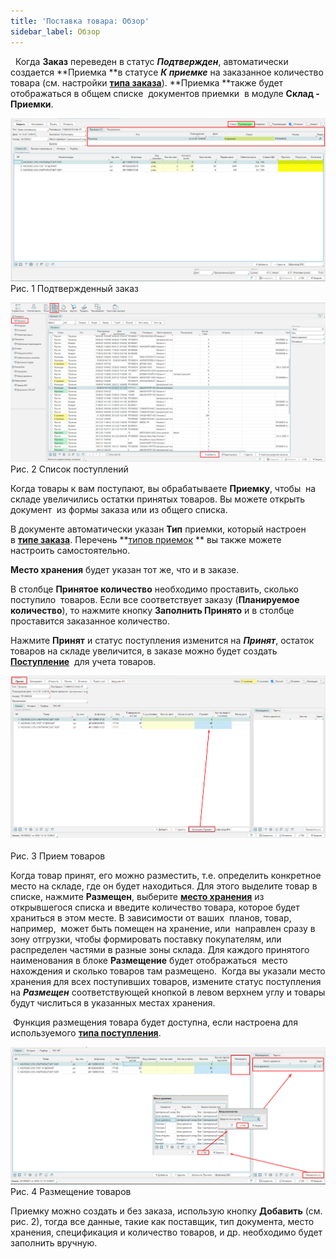 ```yaml
---
title: 'Поставка товара: Обзор'
sidebar_label: Обзор
---
```


  Когда **Заказ** переведен в статус ***Подтвержден***, автоматически создается **Приемка **в статусе ***К приемке*** на заказанное количество товара (см. настройки **[типа заказа](Purchase_order_type.md)**). **Приемка **также будет отображаться в общем списке  документов приемки  в модуле **Склад - Приемки**. 

  

![](attachments/1147028/1147080.png)  
Рис. 1 Подтвержденный заказ

  

  

![](attachments/1147028/1147195.png)  
Рис. 2 Список поступлений

  

Когда товары к вам поступают, вы обрабатываете **Приемку**, чтобы  на складе увеличились остатки принятых товаров. Вы можете открыть документ  из формы заказа или из общего списка. 

В документе автоматически указан **Тип** приемки, который настроен в **[типе заказа](Purchase_order_type.md)**. Перечень **[типов приемок](Receipt_type.md) ** вы также можете настроить самостоятельно.

**Место хранения** будет указан тот же, что и в заказе.

В столбце **Принятое количество** необходимо проставить, сколько поступило  товаров. Если все соответствует заказу (**Планируемое количество**), то нажмите кнопку **Заполнить Принято** и в столбце проставится заказанное количество. 

Нажмите **Принят** и статус поступления изменится на ***Принят***, остаток  товаров на складе увеличится, в заказе можно будет создать **[Поступление](Vendor_payments.md)**  для учета товаров.  

![](attachments/1147028/1147081.png)   
Рис. 3 Прием товаров

  

Когда товар принят, его можно разместить, т.е. определить конкретное место на складе, где он будет находиться. Для этого выделите товар в списке, нажмите **Размещен**, выберите [**место хранения**](Location_settings.md) из открывшегося списка и введите количество товара, которое будет храниться в этом месте. В зависимости от ваших  планов, товар, например,  может быть помещен на хранение, или  направлен сразу в зону отгрузки, чтобы формировать поставку покупателям, или распределен частями в разные зоны склада. Для каждого принятого наименования в блоке **Размещение** будет отображаться  место нахождения и сколько товаров там размещено.  Когда вы указали место хранения для всех поступивших товаров, измените статус поступления на ***Размещен*** соответствующей кнопкой в левом верхнем углу и товары будут числиться в указанных местах хранения.

 Функция размещения товара будет доступна, если настроена для используемого [**типа поступления**](Receipt_type.md). 

![](attachments/1147028/1147087.png)  
Рис. 4 Размещение товаров

  

Приемку можно создать и без заказа, использую кнопку **Добавить** (см. рис. 2), тогда все данные, такие как поставщик, тип документа, место хранения, спецификация и количество товаров, и др. необходимо будет заполнить вручную. 

  



  

  
